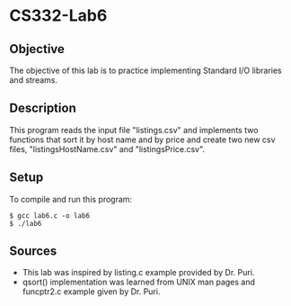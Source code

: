 # CS332-Lab6

## Objective
The objective of this lab is to practice implementing Standard I/O libraries and streams.

## Description
This program reads the input file "listings.csv" and implements two functions that sort it by host name and by price and create two new csv files, "listingsHostName.csv" and "listingsPrice.csv".

## Setup
To compile and run this program:
```
$ gcc lab6.c -o lab6
$ ./lab6
```

## Sources

- This lab was inspired by listing.c example provided by Dr. Puri.
- qsort() implementation was learned from UNIX man pages and funcptr2.c example given by Dr. Puri.